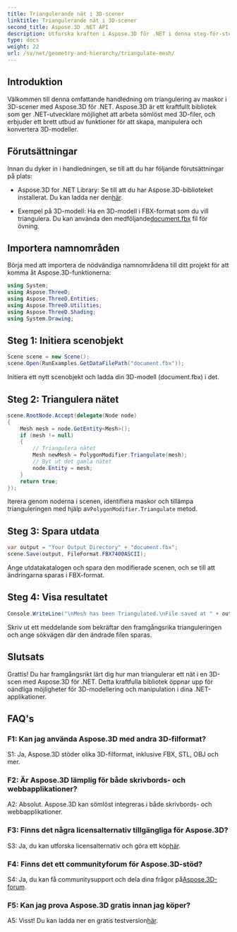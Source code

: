 ```yaml
---
title: Triangulerande nät i 3D-scener
linktitle: Triangulerande nät i 3D-scener
second_title: Aspose.3D .NET API
description: Utforska kraften i Aspose.3D för .NET i denna steg-för-steg-guide. Lär dig hur du enkelt triangulerar 3D-nät för förbättrad modellering.
type: docs
weight: 22
url: /sv/net/geometry-and-hierarchy/triangulate-mesh/
---
```

## Introduktion

Välkommen till denna omfattande handledning om triangulering av maskor i 3D-scener med Aspose.3D för .NET. Aspose.3D är ett kraftfullt bibliotek som ger .NET-utvecklare möjlighet att arbeta sömlöst med 3D-filer, och erbjuder ett brett utbud av funktioner för att skapa, manipulera och konvertera 3D-modeller.

## Förutsättningar

Innan du dyker in i handledningen, se till att du har följande förutsättningar på plats:

-  Aspose.3D for .NET Library: Se till att du har Aspose.3D-biblioteket installerat. Du kan ladda ner den[här](https://releases.aspose.com/3d/net/).

- Exempel på 3D-modell: Ha en 3D-modell i FBX-format som du vill triangulera. Du kan använda den medföljande[document.fbx](https://reference.aspose.com/3d/net/) fil för övning.

## Importera namnområden

Börja med att importera de nödvändiga namnområdena till ditt projekt för att komma åt Aspose.3D-funktionerna:

```csharp
using System;
using Aspose.ThreeD;
using Aspose.ThreeD.Entities;
using Aspose.ThreeD.Utilities;
using Aspose.ThreeD.Shading;
using System.Drawing;
```

## Steg 1: Initiera scenobjekt

```csharp
Scene scene = new Scene();
scene.Open(RunExamples.GetDataFilePath("document.fbx"));
```

Initiera ett nytt scenobjekt och ladda din 3D-modell (document.fbx) i det.

## Steg 2: Triangulera nätet

```csharp
scene.RootNode.Accept(delegate(Node node)
{
    Mesh mesh = node.GetEntity<Mesh>();
    if (mesh != null)
    {
        // Triangulera nätet
        Mesh newMesh = PolygonModifier.Triangulate(mesh);
        // Byt ut det gamla nätet
        node.Entity = mesh;
    }
    return true;
});
```

 Iterera genom noderna i scenen, identifiera maskor och tillämpa trianguleringen med hjälp av`PolygonModifier.Triangulate` metod.

## Steg 3: Spara utdata

```csharp
var output = "Your Output Directory" + "document.fbx";
scene.Save(output, FileFormat.FBX7400ASCII);
```

Ange utdatakatalogen och spara den modifierade scenen, och se till att ändringarna sparas i FBX-format.

## Steg 4: Visa resultatet

```csharp
Console.WriteLine("\nMesh has been Triangulated.\nFile saved at " + output);
```

Skriv ut ett meddelande som bekräftar den framgångsrika trianguleringen och ange sökvägen där den ändrade filen sparas.

## Slutsats

Grattis! Du har framgångsrikt lärt dig hur man triangulerar ett nät i en 3D-scen med Aspose.3D för .NET. Detta kraftfulla bibliotek öppnar upp för oändliga möjligheter för 3D-modellering och manipulation i dina .NET-applikationer.

## FAQ's

### F1: Kan jag använda Aspose.3D med andra 3D-filformat?

S1: Ja, Aspose.3D stöder olika 3D-filformat, inklusive FBX, STL, OBJ och mer.

### F2: Är Aspose.3D lämplig för både skrivbords- och webbapplikationer?

A2: Absolut. Aspose.3D kan sömlöst integreras i både skrivbords- och webbapplikationer.

### F3: Finns det några licensalternativ tillgängliga för Aspose.3D?

 S3: Ja, du kan utforska licensalternativ och göra ett köp[här](https://purchase.aspose.com/buy).

### F4: Finns det ett communityforum för Aspose.3D-stöd?

 S4: Ja, du kan få communitysupport och dela dina frågor på[Aspose.3D-forum](https://forum.aspose.com/c/3d/18).

### F5: Kan jag prova Aspose.3D gratis innan jag köper?

 A5: Visst! Du kan ladda ner en gratis testversion[här](https://releases.aspose.com/).
